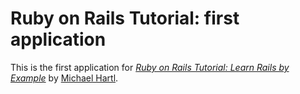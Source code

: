 # Ruby on Rails Tutorial: first application

This is the first application for 
[*Ruby on Rails Tutorial: Learn Rails by Example*](http://www.railstutorial.org/)
by [Michael Hartl](http://www.michealharl.com/).
